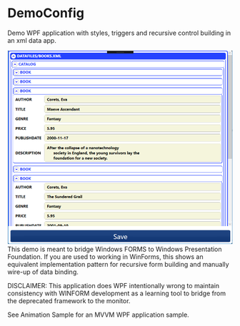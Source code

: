 # DemoConfig
Demo WPF application with styles, triggers and recursive control building in an xml data app.

![Screen Grab](https://github.com/uvatmvf/WpfXmlDemo/blob/master/Images/Capture.PNG)
This demo is meant to bridge Windows FORMS to Windows Presentation Foundation. If you are used to working 
in WinForms, this shows an equivalent implementation pattern for recursive form building and manually wire-up of data binding.

DISCLAIMER: This application does WPF intentionally wrong to maintain consistency with WINFORM development as a learning tool to 
bridge from the deprecated framework to the monitor.

See Animation Sample for an MVVM WPF application sample.
